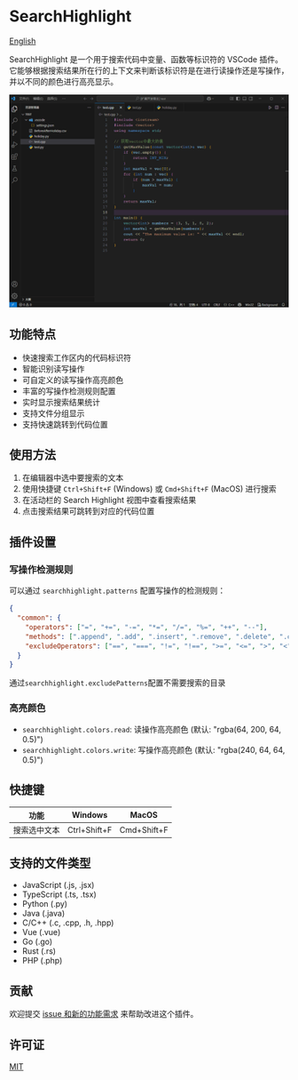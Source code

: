 # SearchHighlight

[English](https://raw.githubusercontent.com/JackyWongX/searchhighlight/blob/master/README_EN.md)

SearchHighlight 是一个用于搜索代码中变量、函数等标识符的 VSCode 插件。它能够根据搜索结果所在行的上下文来判断该标识符是在进行读操作还是写操作，并以不同的颜色进行高亮显示。

![演示](https://raw.githubusercontent.com/JackyWongX/searchhighlight/master/images/show.gif)

## 功能特点

- 快速搜索工作区内的代码标识符
- 智能识别读写操作
- 可自定义的读写操作高亮颜色
- 丰富的写操作检测规则配置
- 实时显示搜索结果统计
- 支持文件分组显示
- 支持快速跳转到代码位置

## 使用方法

1. 在编辑器中选中要搜索的文本
2. 使用快捷键 `Ctrl+Shift+F` (Windows) 或 `Cmd+Shift+F` (MacOS) 进行搜索
3. 在活动栏的 Search Highlight 视图中查看搜索结果
4. 点击搜索结果可跳转到对应的代码位置

## 插件设置

### 写操作检测规则

可以通过 `searchhighlight.patterns` 配置写操作的检测规则：

```json
{
  "common": {
    "operators": ["=", "+=", "-=", "*=", "/=", "%=", "++", "--"],
    "methods": [".append", ".add", ".insert", ".remove", ".delete", ".clear"],
    "excludeOperators": ["==", "===", "!=", "!==", ">=", "<=", ">", "<"]
  }
}
```

通过`searchhighlight.excludePatterns`配置不需要搜索的目录

### 高亮颜色

- `searchhighlight.colors.read`: 读操作高亮颜色 (默认: "rgba(64, 200, 64, 0.5)")
- `searchhighlight.colors.write`: 写操作高亮颜色 (默认: "rgba(240, 64, 64, 0.5)")

## 快捷键

| 功能 | Windows | MacOS |
|------|---------|--------|
| 搜索选中文本 | Ctrl+Shift+F | Cmd+Shift+F |

## 支持的文件类型

- JavaScript (.js, .jsx)
- TypeScript (.ts, .tsx)
- Python (.py)
- Java (.java)
- C/C++ (.c, .cpp, .h, .hpp)
- Vue (.vue)
- Go (.go)
- Rust (.rs)
- PHP (.php)

## 贡献

欢迎提交 [issue 和新的功能需求](https://github.com/JackyWongX/searchhighlight/issues) 来帮助改进这个插件。

## 许可证

[MIT](LICENSE)
